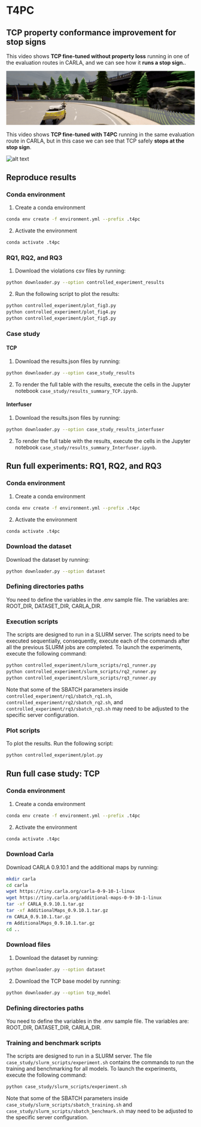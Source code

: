 # T4PC

## TCP property conformance improvement for stop signs
This video shows **TCP fine-tuned without property loss** running in one of the evaluation routes in CARLA, and we can see how it **runs a stop sign.**.

![alt text](video_not_stopping.gif)

This video shows **TCP fine-tuned with T4PC** running in the same evaluation route in CARLA, but in this case we can see that TCP safely **stops at the stop sign**.

![alt text](video_stopping.gif)


## Reproduce results
### Conda environment
1. Create a conda environment
```bash
conda env create -f environment.yml --prefix .t4pc
```

2. Activate the environment
```bash
conda activate .t4pc
```

### RQ1, RQ2, and RQ3
1. Download the violations csv files by running:
```bash
python downloader.py --option controlled_experiment_results
```

2. Run the following script to plot the results:
```bash
python controlled_experiment/plot_fig3.py
python controlled_experiment/plot_fig4.py
python controlled_experiment/plot_fig5.py
```

### Case study

#### TCP
1. Download the results.json files by running:
```bash
python downloader.py --option case_study_results
```

2. To render the full table with the results, execute the cells in the Jupyter notebook `case_study/results_summary_TCP.ipynb`.

#### Interfuser
1. Download the results.json files by running:
```bash
python downloader.py --option case_study_results_interfuser
```

2. To render the full table with the results, execute the cells in the Jupyter notebook `case_study/results_summary_Interfuser.ipynb`.



## Run full experiments: RQ1, RQ2, and RQ3

### Conda environment
1. Create a conda environment
```bash
conda env create -f environment.yml --prefix .t4pc
```

2. Activate the environment
```bash
conda activate .t4pc
```

### Download the dataset
Download the dataset by running:
```bash
python downloader.py --option dataset
```

### Defining directories paths
You need to define the variables in the .env sample file. The variables are: ROOT_DIR, DATASET_DIR, CARLA_DIR.

### Execution scripts
The scripts are designed to run in a SLURM server. The scripts need to be executed sequentially, consequently, execute each of the commands after all the previous SLURM jobs are completed. To launch the experiments, execute the following command:
```bash
python controlled_experiment/slurm_scripts/rq1_runner.py
python controlled_experiment/slurm_scripts/rq2_runner.py
python controlled_experiment/slurm_scripts/rq3_runner.py
```
Note that some of the SBATCH parameters inside `controlled_experiment/rq1/sbatch_rq1.sh`, `controlled_experiment/rq2/sbatch_rq2.sh`, and `controlled_experiment/rq3/sbatch_rq3.sh` may need to be adjusted to the specific server configuration.

### Plot scripts
To plot the results. Run the following script:
```bash
python controlled_experiment/plot.py
```


## Run full case study: TCP

### Conda environment
1. Create a conda environment
```bash
conda env create -f environment.yml --prefix .t4pc
```

2. Activate the environment
```bash
conda activate .t4pc
```

### Download Carla
Download CARLA 0.9.10.1 and the additional maps by running:
```bash
mkdir carla
cd carla
wget https://tiny.carla.org/carla-0-9-10-1-linux
wget https://tiny.carla.org/additional-maps-0-9-10-1-linux
tar -xf CARLA_0.9.10.1.tar.gz
tar -xf AdditionalMaps_0.9.10.1.tar.gz
rm CARLA_0.9.10.1.tar.gz
rm AdditionalMaps_0.9.10.1.tar.gz
cd ..
```

### Download files
1. Download the dataset by running:
```bash
python downloader.py --option dataset
```
2. Download the TCP base model by running:
```bash
python downloader.py --option tcp_model
```

### Defining directories paths
You need to define the variables in the .env sample file. The variables are: ROOT_DIR, DATASET_DIR, CARLA_DIR.

### Training and benchmark scripts
The scripts are designed to run in a SLURM server. The file `case_study/slurm_scripts/experiment.sh` contains the commands to run the training and benchmarking for all models. To launch the experiments, execute the following command:
```bash
python case_study/slurm_scripts/experiment.sh
```
Note that some of the SBATCH parameters inside `case_study/slurm_scripts/sbatch_training.sh` and `case_study/slurm_scripts/sbatch_benchmark.sh` may need to be adjusted to the specific server configuration.

